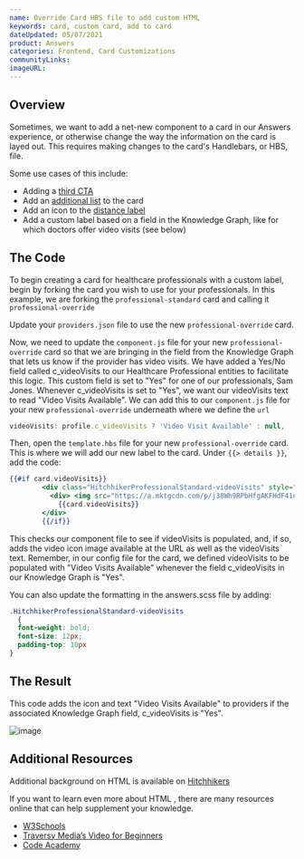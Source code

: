 ```yaml
---
name: Override Card HBS file to add custom HTML
keywords: card, custom card, add to card
dateUpdated: 05/07/2021
product: Answers
categories: Frontend, Card Customizations
communityLinks:
imageURL:
---
```


## Overview

Sometimes, we want to add a net-new component to a card in our Answers experience, or otherwise change the way the information on the card is layed out. This requires making changes to the card's Handlebars, or HBS, file.

Some use cases of this include:

* Adding a [third CTA](https://hitchhikers.yext.com/modules/ans325-changing-page-card-structure/02-card-layout/)
* Add an [additional list](https://hitchhikers.yext.com/modules/ans325-changing-page-card-structure/02-card-layout/) to the card
* Add an icon to the [distance label](https://hitchhikers.yext.com/modules/ans325-changing-page-card-structure/02-card-layout/)
* Add a custom label based on a field in the Knowledge Graph, like for which doctors offer video visits (see below)

## The Code

To begin creating a card for healthcare professionals with a custom label, begin by forking the card you wish to use for your professionals. In this example, we are forking the ```professional-standard``` card and calling it ```professional-override```

Update your ```providers.json``` file to use the new ```professional-override``` card.

Now, we need to update the ```component.js``` file for your new ```professional-override``` card so that we are bringing in the field from the Knowledge Graph that lets us know if the provider has video visits. We have added a Yes/No field called c_videoVisits to our Healthcare Professional entities to facilitate this logic. This custom field is set to "Yes" for one of our professionals, Sam Jones. Whenever c_videoVisits is set to "Yes", we want our videoVisits text to read "Video Visits Available". We can add this to our ```component.js``` file for your new ```professional-override``` underneath where we define the ```url```


```js
videoVisits: profile.c_videoVisits ? 'Video Visit Available' : null,
```

Then, open the ```template.hbs``` file for your new ```professional-override``` card. This is where we will add our new label to the card. Under ```{{> details }}```, add the code:
```hbs
{{#if card.videoVisits}}
        <div class="HitchhikerProfessionalStandard-videoVisits" style="display:inline-flex;">
          <div> <img src="https://a.mktgcdn.com/p/j38Wh9RPbHfgAKFHdF41oyHf0I2jGNjzbW2uaeRElAU/103x103.png" style="width: 15px;height: 15px;margin-right:5px;"></div>
            {{card.videoVisits}}
        </div>
        {{/if}}
```
This checks our component file to see if videoVisits is populated, and, if so, adds the video icon image available at the URL as well as the videoVisits text. Remember, in our config file for the card, we defined videoVisits to be populated with "Video Visits Available" whenever the field c_videoVisits in our Knowledge Graph is "Yes".

You can also update the formatting in the answers.scss file by adding:

```css
.HitchhikerProfessionalStandard-videoVisits
  {
  font-weight: bold;
  font-size: 12px;
  padding-top: 10px
}
```

## The Result

This code adds the icon and text "Video Visits Available" to providers if the associated Knowledge Graph field, c_videoVisits is "Yes".

![image](https://user-images.githubusercontent.com/77289753/117494449-542efd00-af42-11eb-9ab1-0dbdfcc48608.png)


## Additional Resources

Additional background on HTML is available on [Hitchhikers](https://hitchhikers.yext.com/modules/tech101-intro-to-html/)

If you want to learn even more about HTML , there are many resources online that can help supplement your knowledge.

* [W3Schools](https://www.w3schools.com/html/html_intro.asp)
* [Traversy Media’s Video for Beginners](https://www.youtube.com/watch?v=UB1O30fR-EE)
* [Code Academy](https://www.codecademy.com/learn/learn-html)

